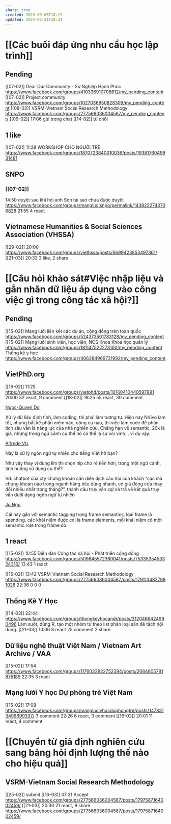 ```yaml
---
share: true
created: 2023-09-05T16:17
updated: 2024-03-21T20:34
---
```

# [[Các buổi đáp ứng nhu cầu học lập trình]]
## Pending
[[07-02]] Dear Our Community - Sự Nghiệp Hạnh Phúc https://www.facebook.com/groups/410336910706612/my_pending_content
[[07-02]] Project community https://www.facebook.com/groups/1027036950828309/my_pending_content
[[08-02]] VSRM-Vietnam Social Research Methodology https://www.facebook.com/groups/277566036004587/my_pending_content/
    [[09-02]] 17:06 gửi trong chat
    [[14-02]] từ chối

## 1 like
[[07-02]] 11:28 WORKSHOP CHO NGƯỜI TRẺ https://www.facebook.com/groups/1870723840010036/posts/1938176049931481

## SNPO
### [[07-02]]
14:50 duyệt sau khi hỏi anh Sơn tại sao chưa được duyệt https://www.facebook.com/groups/mangluoisnpo/permalink/1438222743706828
21:55 4 react

## Vietnamese Humanities & Social Sciences Association (VHSSA) 
[[29-02]] 20:00 https://www.facebook.com/groups/viethssa/posts/6699423853497361/
[[21-03]] 20:33 3 like, 2 share

# [[Câu hỏi khảo sát#Việc nhập liệu và gắn nhãn dữ liệu áp dụng vào công việc gì trong công tác xã hội?]]
## Pending
[[15-02]] Mạng lưới liên kết các dự án, cộng đồng trên toàn quốc https://www.facebook.com/groups/524373501783128/my_pending_content
[[15-02]] Mạng lưới sinh viên, học viên, NCS Khoa Khoa học quản lý https://www.facebook.com/groups/181147522273100/my_pending_content
Thống kê y học https://www.facebook.com/groups/406384969731992/my_pending_content

## VietPhD.org
[[16-02]] 11:25 https://www.facebook.com/groups/vietphd/posts/10160410440597991
20:00 32 react, 9 comment
[[18-02]] 18:25 55 react, 30 comment

[Ngoc-Quyen Do](https://www.facebook.com/groups/14115377990/user/100003619180169/?__cft__[0]=AZV23E1fCiHb9vN_t-H-tuaLlu5kqneEFE1gpOLY0u8ufCVrdA0GG2c8Vx_0el3cOwNJkUJCaIa6CF0lVH42Ob3RgIoaoT3y59E3i5Ccppe7iOF4Alc8K4rht6k4bwppXEZSav79I4Aoh6OhxDJz4fGv&__tn__=R]-R)

Xử lý dữ liệu định tính, làm coding, thì phải làm tương tự. Hiện nay NVivo làm tốt, nhưng bất kể phần mềm nào, công cụ nào, thì việc làm code để phân tích sâu vẫn là năng lực của nhà nghiên cứu. Chẳng hạn về semantic, 20k là giá, nhưng trong ngữ cảnh cụ thể nó có thể là sự vòi vĩnh… ví dụ vậy.

[Alfredo VU](https://www.facebook.com/groups/14115377990/user/100001734587643/?__cft__[0]=AZV23E1fCiHb9vN_t-H-tuaLlu5kqneEFE1gpOLY0u8ufCVrdA0GG2c8Vx_0el3cOwNJkUJCaIa6CF0lVH42Ob3RgIoaoT3y59E3i5Ccppe7iOF4Alc8K4rht6k4bwppXEZSav79I4Aoh6OhxDJz4fGv&__tn__=R]-R)

Này là xử lý ngôn ngữ tự nhiên cho tiếng Việt hở bạn?

Như vậy thay vì dùng llm thì chọn nlp cho rẻ tiền hơn, trong một ngữ cảnh, tình huống sử dụng cụ thể?

Vd: chatbot của cty chứng khoán cần diễn dịch câu hỏi của khách “các mã chứng khoán nào trong ngành hàng tiêu dùng nhanh, có giá đóng cửa thay đổi nhiều nhất trong tháng?”, thành câu truy vấn sql và trả về kết quả truy vấn dưới dạng ngôn ngữ tự nhiên

[Jo Ngo](https://www.facebook.com/groups/14115377990/user/100013294099120/?__cft__[0]=AZV23E1fCiHb9vN_t-H-tuaLlu5kqneEFE1gpOLY0u8ufCVrdA0GG2c8Vx_0el3cOwNJkUJCaIa6CF0lVH42Ob3RgIoaoT3y59E3i5Ccppe7iOF4Alc8K4rht6k4bwppXEZSav79I4Aoh6OhxDJz4fGv&__tn__=R]-R)

Cái này gần với semantic tagging trong frame semantics, loại frame là spending, các khái niệm được coi là frame elements, mỗi khái niệm có một semantic role trong frame đó.

## 1 react
[[15-02]] 10:55 Diễn đàn Công tác xã hội - Phát triển cộng đồng https://www.facebook.com/groups/509845572360041/posts/7533535453324316/
13:43 1 react

[[15-02]] 13:42 VSRM-Vietnam Social Research Methodology https://www.facebook.com/groups/277566036004587/posts/1791134827981026
22:36 0 0 0

## Thống Kê Y Học
[[14-03]] 22:44 https://www.facebook.com/groups/thongkeyhocandr/posts/2120466424990496
Làm suốt, dùng R, tạo một nhóm từ theo list phân loại sẵn để tâch nội dung.
[[21-03]] 10:06 8 react 25 comment 2 share
## Dữ liệu nghệ thuật Việt Nam / Vietnam Art Archive / VAA
[[15-02]] 17:54 https://www.facebook.com/groups/1176033822752394/posts/2084805781875189
22:35 3 react

## Mạng lưới Y học Dự phòng trẻ Việt Nam
[[15-02]] 17:08 https://www.facebook.com/groups/mangluoiyhocduphongtre/posts/1478313499699337/
3 comment 
22:26 6 react, 3 comment
[[16-02]] 20:01 11 react, 4 comment

# [[Chuyển từ giả định nghiên cứu sang bảng hỏi định lượng thế nào cho hiệu quả]]
## VSRM-Vietnam Social Research Methodology
[[25-02]] submit
[[16-03]] 07:31 Accept https://www.facebook.com/groups/277566036004587/posts/1797587164002459/
[[21-03]] 20:30 21 react, 9 share https://www.facebook.com/groups/277566036004587/posts/1797587164002459/